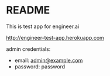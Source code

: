 # README

This is test app for engineer.ai

http://engineer-test-app.herokuapp.com

admin credentials:

 - email: admin@example.com
 - password: password
